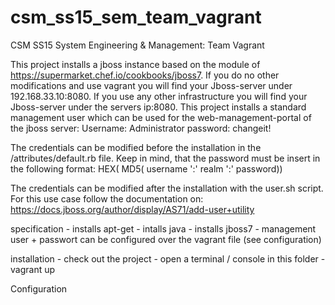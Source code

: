 # csm_ss15_sem_team_vagrant
CSM SS15 System Engineering &amp; Management: Team Vagrant

This project installs a jboss instance based on the module of https://supermarket.chef.io/cookbooks/jboss7.
If you do no other modifications and use vagrant you will find your Jboss-server under 192.168.33.10:8080.
If you use any other infrastructure you will find your Jboss-server under the servers ip:8080.
This project installs a standard management user which can be used for the web-management-portal of the jboss server:
Username: Administrator
password: changeit!

The credentials can be modified before the installation in the 
/attributes/default.rb file.
Keep in  mind, that the password must be insert in the following format:
HEX( MD5( username ':' realm ':' password))

The credentials can be modified after the installation with the user.sh script. For this use case follow the documentation on:
https://docs.jboss.org/author/display/AS71/add-user+utility

specification
	- installs apt-get
	- intalls java
	- installs jboss7
	- management user + passwort can be configured over the vagrant file (see configuration)

installation
	- check out the project
	- open a terminal / console in this folder
	- vagrant up

Configuration
